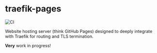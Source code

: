 # traefik-pages

![CI](https://github.com/RealOrangeOne/traefik-pages/workflows/CI/badge.svg)

Website hosting server (think GitHub Pages) designed to deeply integrate with Traefik for routing and TLS termination.

**Very** work in progress!
